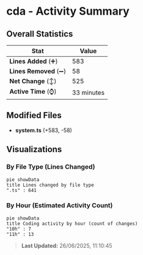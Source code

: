 # cda - Activity Summary 

## Overall Statistics

| Stat                   | Value                                                             |
| ---------------------- | ----------------------------------------------------------------- |
| **Lines Added** (➕)   | 583                                          |
| **Lines Removed** (➖) | 58                                        |
| **Net Change** (↕)    | 525                |
| **Active Time** (⌚)   | 33 minutes |


## Modified Files
- **system.ts** (+583, -58)

## Visualizations

### By File Type (Lines Changed)

```mermaid
pie showData
title Lines changed by file type
".ts" : 641
```

### By Hour (Estimated Activity Count)

```mermaid
pie showData
title Coding activity by hour (count of changes)
"10h" : 7
"11h" : 13
```


> **Last Updated:** 26/06/2025, 11:10:45